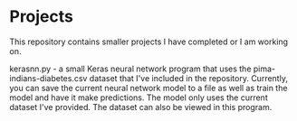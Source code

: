 # Projects
This repository contains smaller projects I have completed or I am working on.

kerasnn.py - a small Keras neural network program that uses the pima-indians-diabetes.csv dataset that I've included in the repository. Currently, you can save the current neural network model to a file as well as train the model and have it make predictions. The model only uses the current dataset I've provided. The dataset can also be viewed in this program.
